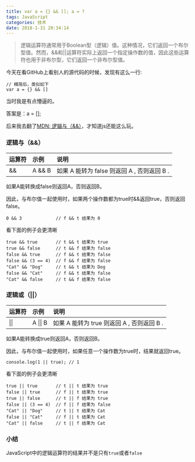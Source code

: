 ```yaml
---
title: var a = {} && []; a = ?
tags: JavaScript
categories: 技术
date: 2018-1-31 20:34:14
---
```


> 逻辑运算符通常用于Boolean型（逻辑）值。这种情况，它们返回一个布尔型值。然而，&&和||运算符实际上返回一个指定操作数的值，因此这些运算符也用于非布尔型，它们返回一个非布尔型值。

<!-- more -->

今天在看GitHub上看别人的源代码的时候，发现有这么一行:

```
// 精简后，类似如下
var a = {} && []
```

当时我是有点懵逼的。

答案是：a = [];

后来我去翻了[MDN: 逻辑与（&&）](https://developer.mozilla.org/zh-CN/docs/Web/JavaScript/Reference/Operators/Logical_Operators#Logical_AND)，才知道js还能这么玩。

### 逻辑与（&&）

| 运算符 | 示例 | 说明 |
|:-----|:-----|:-----|
| && | A && B  | 如果 A 能转为 false 则返回 A , 否则返回 B .|

如果A能转换成false则返回A，否则返回B。

因此，与布尔值一起使用时，如果两个操作数都为true时&&返回true，否则返回false。

```
0 && 3             // f && t 结果为 0
```

看下面的例子会更清晰
```
true && true       // t && t 结果为 true
true && false      // t && f 结果为 false
false && true      // f && t 结果为 false
false && (3 == 4)  // f && f 结果为 false
"Cat" && "Dog"     // t && t 结果为 Dog
false && "Cat"     // f && t 结果为 false
"Cat" && false     // t && f 结果为 false
```

### 逻辑或（||）
| 运算符 | 示例 | 说明 |
|:-----|:-----|:-----|
| &#124;&#124; | A &#124;&#124; B  | 如果 A 能转为 true 则返回 A , 否则返回 B .|

如果A能转换成true则返回A，否则返回B。

因此，与布尔值一起使用时，如果任意一个操作数为true时，结果就返回true。

```
console.log(1 || true); // 1
```

看下面的例子会更清晰

```
true || true       // t || t 结果为 true
false || true      // f || t 结果为 true
true || false      // t || f 结果为 true
false || (3 == 4)  // f || f 结果为 false
"Cat" || "Dog"     // t || t 结果为 Cat
false || "Cat"     // f || t 结果为 Cat
"Cat" || false     // t || f 结果为 Cat
```

### 小结
JavaScript中的逻辑运算符的结果并不是只有`true`或者`false`